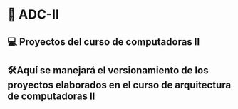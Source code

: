 # 🚀 ADC-II

## 💻 Proyectos del curso de computadoras II

## 🛠️Aquí se manejará el versionamiento de los proyectos elaborados en el curso de arquitectura de computadoras II
